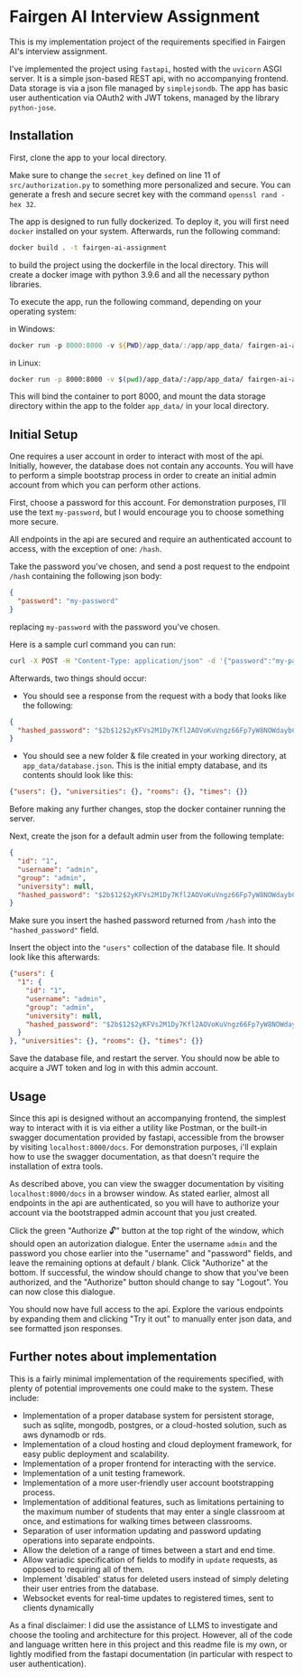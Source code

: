 # Fairgen AI Interview Assignment

This is my implementation project of the requirements specified in Fairgen AI's interview assignment.

I've implemented the project using `fastapi`, hosted with the `uvicorn` ASGI server. It is a simple json-based REST api, with no accompanying frontend. Data storage is via a json file managed by `simplejsondb`. The app has basic user authentication via OAuth2 with JWT tokens, managed by the library `python-jose`. 

## Installation

First, clone the app to your local directory. 

Make sure to change the `secret_key` defined on line 11 of `src/authorization.py` to something more personalized and secure. You can generate a fresh and secure secret key with the command `openssl rand -hex 32`.

The app is designed to run fully dockerized. To deploy it, you will first need `docker` installed on your system. Afterwards, run the following command:

```bash
docker build . -t fairgen-ai-assignment
```

to build the project using the dockerfile in the local directory. This will create a docker image with python 3.9.6 and all the necessary python libraries.

To execute the app, run the following command, depending on your operating system:

in Windows:

```ps1
docker run -p 8000:8000 -v ${PWD}/app_data/:/app/app_data/ fairgen-ai-assignment
```

in Linux:

```bash
docker run -p 8000:8000 -v $(pwd)/app_data/:/app/app_data/ fairgen-ai-assignment
```

This will bind the container to port 8000, and mount the data storage directory within the app to the folder `app_data/` in your local directory. 

## Initial Setup

One requires a user account in order to interact with most of the api. Initially, however, the database does not contain any accounts. You will have to perform a simple bootstrap process in order to create an initial admin account from which you can perform other actions.

First, choose a password for this account. For demonstration purposes, I'll use the text `my-password`, but I would encourage you to choose something more secure.

All endpoints in the api are secured and require an authenticated account to access, with the exception of one: `/hash`. 

Take the password you've chosen, and send a post request to the endpoint `/hash` containing the following json body:

```json
{
  "password": "my-password"
}
```

replacing `my-password` with the password you've chosen.

Here is a sample curl command you can run:

```bash
curl -X POST -H "Content-Type: application/json" -d '{"password":"my-password"}' http://localhost:8000/hash
```

Afterwards, two things should occur:

* You should see a response from the request with a body that looks like the following:

```json
{
  "hashed_password": "$2b$12$2yKFVs2M1Dy7Kfl2AOVoKuVngz66Fp7yW8NOWdaybCaXTIwOkvryq"
}
```

* You should see a new folder & file created in your working directory, at `app_data/database.json`. This is the initial empty database, and its contents should look like this:

```json
{"users": {}, "universities": {}, "rooms": {}, "times": {}}
```

Before making any further changes, stop the docker container running the server.

Next, create the json for a default admin user from the following template:

```json
{
  "id": "1",
  "username": "admin",
  "group": "admin",
  "university": null,
  "hashed_password": "$2b$12$2yKFVs2M1Dy7Kfl2AOVoKuVngz66Fp7yW8NOWdaybCaXTIwOkvryq"
}
```

Make sure you insert the hashed password returned from `/hash` into the `"hashed_password"` field. 

Insert the object into the `"users"` collection of the database file. It should look like this afterwards:

```json
{"users": {
  "1": {
    "id": "1",
    "username": "admin",
    "group": "admin",
    "university": null,
    "hashed_password": "$2b$12$2yKFVs2M1Dy7Kfl2AOVoKuVngz66Fp7yW8NOWdaybCaXTIwOkvryq"
  }
}, "universities": {}, "rooms": {}, "times": {}}
```

Save the database file, and restart the server. You should now be able to acquire a JWT token and log in with this admin account.

## Usage

Since this api is designed without an accompanying frontend, the simplest way to interact with it is via either a utility like Postman, or the built-in swagger documentation provided by fastapi, accessible from the browser by visiting `localhost:8000/docs`. For demonstration purposes, i'll explain how to use the swagger documentation, as that doesn't require the installation of extra tools.

As described above, you can view the swagger documentation by visiting `localhost:8000/docs` in a browser window. As stated earlier, almost all endpoints in the api are authenticated, so you will have to authorize your account via the bootstrapped admin account that you just created.

Click the green "Authorize 🔓" button at the top right of the window, which should open an autorization dialogue. Enter the username `admin` and the password you chose earlier into the "username" and "password" fields, and leave the remaining options at default / blank. Click "Authorize" at the bottom. If successful, the window should change to show that you've been authorized, and the "Authorize" button should change to say "Logout". You can now close this dialogue.

You should now have full access to the api. Explore the various endpoints by expanding them and clicking "Try it out" to manually enter json data, and see formatted json responses.

## Further notes about implementation

This is a fairly minimal implementation of the requirements specified, with plenty of potential improvements one could make to the system. These include:

* Implementation of a proper database system for persistent storage, such as sqlite, mongodb, postgres, or a cloud-hosted solution, such as aws dynamodb or rds.
* Implementation of a cloud hosting and cloud deployment framework, for easy public deployment and scalability.
* Implementation of a proper frontend for interacting with the service.
* Implementation of a unit testing framework.
* Implementation of a more user-friendly user account bootstrapping process.
* Implementation of additional features, such as limitations pertaining to the maximum number of students that may enter a single classroom at once, and estimations for walking times between classrooms.
* Separation of user information updating and password updating operations into separate endpoints.
* Allow the deletion of a range of times between a start and end time.
* Allow variadic specification of fields to modify in `update` requests, as opposed to requiring all of them.
* Implement 'disabled' status for deleted users instead of simply deleting their user entries from the database.
* Websocket events for real-time updates to registered times, sent to clients dynamically

As a final disclaimer: I did use the assistance of LLMS to investigate and choose the tooling and architecture for this project. However, all of the code and language written here in this project and this readme file is my own, or lightly modified from the fastapi documentation (in particular with respect to user authentication). 
